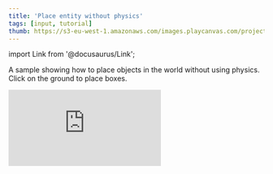 ```yaml
---
title: 'Place entity without physics'
tags: [input, tutorial]
thumb: https://s3-eu-west-1.amazonaws.com/images.playcanvas.com/projects/12/437894/2D9F7B-image-75.jpg
---
```


import Link from '@docusaurus/Link';

A sample showing how to place objects in the world without using physics. Click on the ground to place boxes.

<div className="iframe-container">
    <iframe loading="lazy" src="https://playcanv.as/p/Z2ieIwf8/" title="Place entity without physics" webkitallowfullscreen="true" mozallowfullscreen="true" allow="autoplay" allowfullscreen="true" allowvr="" scrolling="no" frameborder="0" />
</div>

<Link to='https://playcanvas.com/project/437894/'>Open Project ↗</Link>
